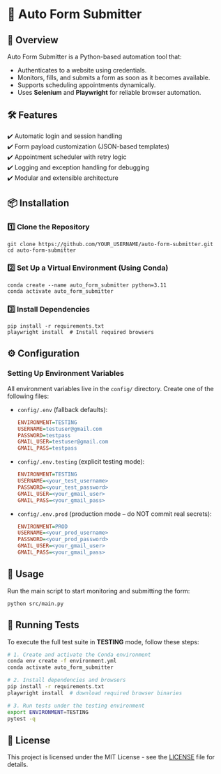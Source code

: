 # 🚀 Auto Form Submitter

## 📌 Overview
Auto Form Submitter is a Python-based automation tool that:
- Authenticates to a website using credentials.
- Monitors, fills, and submits a form as soon as it becomes available.
- Supports scheduling appointments dynamically.
- Uses **Selenium** and **Playwright** for reliable browser automation.

## 🛠️ Features
✔️ Automatic login and session handling  
✔️ Form payload customization (JSON-based templates)  
✔️ Appointment scheduler with retry logic  
✔️ Logging and exception handling for debugging  
✔️ Modular and extensible architecture  

## 📦 Installation

### 1️⃣ Clone the Repository
```
git clone https://github.com/YOUR_USERNAME/auto-form-submitter.git
cd auto-form-submitter
```

### 2️⃣ Set Up a Virtual Environment (Using Conda)
```
conda create --name auto_form_submitter python=3.11
conda activate auto_form_submitter
```

### 3️⃣ Install Dependencies
```
pip install -r requirements.txt
playwright install  # Install required browsers
```

## ⚙️ Configuration
### Setting Up Environment Variables
All environment variables live in the `config/` directory. Create one of the following files:

- `config/.env` (fallback defaults):
  ```ini
  ENVIRONMENT=TESTING
  USERNAME=testuser@gmail.com
  PASSWORD=testpass
  GMAIL_USER=testuser@gmail.com
  GMAIL_PASS=testpass
  ```
- `config/.env.testing` (explicit testing mode):
  ```ini
  ENVIRONMENT=TESTING
  USERNAME=<your_test_username>
  PASSWORD=<your_test_password>
  GMAIL_USER=<your_gmail_user>
  GMAIL_PASS=<your_gmail_pass>
  ```
- `config/.env.prod` (production mode – do NOT commit real secrets):
  ```ini
  ENVIRONMENT=PROD
  USERNAME=<your_prod_username>
  PASSWORD=<your_prod_password>
  GMAIL_USER=<your_gmail_user>
  GMAIL_PASS=<your_gmail_pass>
  ```

## 🚀 Usage
Run the main script to start monitoring and submitting the form:
```
python src/main.py
```

## 🧪 Running Tests
To execute the full test suite in **TESTING** mode, follow these steps:

```bash
# 1. Create and activate the Conda environment
conda env create -f environment.yml
conda activate auto_form_submitter

# 2. Install dependencies and browsers
pip install -r requirements.txt
playwright install  # download required browser binaries

# 3. Run tests under the testing environment
export ENVIRONMENT=TESTING
pytest -q
```

## 📜 License
This project is licensed under the MIT License - see the [LICENSE](LICENSE) file for details.
